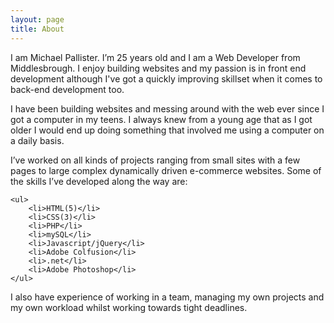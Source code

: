 ```yaml
---
layout: page
title: About
---
```


I am Michael Pallister. I’m 25 years old and I am a Web Developer from Middlesbrough. I enjoy building websites and my passion is in front end development although I've got a quickly improving skillset when it comes to back-end development too.

I have been building websites and messing around with the web ever since I got a computer in my teens. I always knew from a young age that as I got older I would end up doing something that involved me using a computer on a daily basis.

I’ve worked on all kinds of projects ranging from small sites with a few pages to large complex dynamically driven e-commerce websites. Some of the skills I’ve developed along the way are:

    <ul>
	    <li>HTML(5)</li>
	    <li>CSS(3)</li>
	    <li>PHP</li>
	    <li>mySQL</li>
	    <li>Javascript/jQuery</li>
	    <li>Adobe Colfusion</li>
	    <li>.net</li>
	    <li>Adobe Photoshop</li>
  	</ul>

I also have experience of working in a team, managing my own projects and my own workload whilst working towards tight deadlines. 
